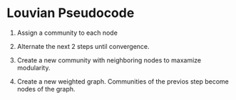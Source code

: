 # Louvian Pseudocode

1. Assign a community to each node

2. Alternate the next 2 steps until convergence.

3. Create a new community with neighboring nodes to maxamize modularity.

4. Create a new weighted graph. Communities of the previos step become nodes of the graph.